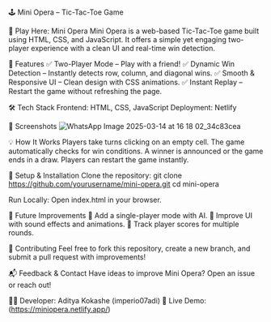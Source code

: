 🕹️ Mini Opera – Tic-Tac-Toe Game

🎉 Play Here: Mini Opera
Mini Opera is a web-based Tic-Tac-Toe game built using HTML, CSS, and JavaScript. It offers a simple yet engaging two-player experience with a clean UI and real-time win detection.


🚀 Features
✅ Two-Player Mode – Play with a friend!
✅ Dynamic Win Detection – Instantly detects row, column, and diagonal wins.
✅ Smooth & Responsive UI – Clean design with CSS animations.
✅ Instant Replay – Restart the game without refreshing the page.


🛠 Tech Stack
Frontend: HTML, CSS, JavaScript
Deployment: Netlify


🎨 Screenshots
![WhatsApp Image 2025-03-14 at 16 18 02_34c83cea](https://github.com/user-attachments/assets/0dc19ac9-e5a8-4f62-89bf-73c6682d12e7)


💡 How It Works
Players take turns clicking on an empty cell.
The game automatically checks for win conditions.
A winner is announced or the game ends in a draw.
Players can restart the game instantly.


🔧 Setup & Installation
Clone the repository:
git clone https://github.com/yourusername/mini-opera.git
cd mini-opera

Run Locally: Open index.html in your browser.


🚀 Future Improvements
🔹 Add a single-player mode with AI.
🔹 Improve UI with sound effects and animations.
🔹 Track player scores for multiple rounds.


🤝 Contributing
Feel free to fork this repository, create a new branch, and submit a pull request with improvements!

📬 Feedback & Contact
Have ideas to improve Mini Opera? Open an issue or reach out!

👨‍💻 Developer: Aditya Kokashe (imperio07adi)
🔗 Live Demo: (https://miniopera.netlify.app/)


